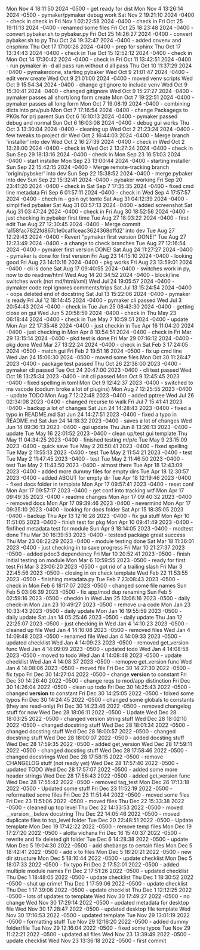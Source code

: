 Mon Nov 4 18:11:50 2024 -0500 - get ready for dist
Mon Nov 4 13:26:14 2024 -0500 - pymaker/pymaker debug work
Sat Nov 2 19:21:10 2024 -0400 - check in check in
Fri Nov 1 02:22:58 2024 -0400 - check in
Fri Oct 25 19:11:13 2024 -0400 - renamed some files
Fri Oct 25 18:23:48 2024 -0400 - convert pybaker.sh to pybaker.py
Fri Oct 25 14:26:27 2024 -0400 - convert pybaker.sh to py
Thu Oct 24 19:32:47 2024 -0400 - added cnvenv and cnsphinx
Thu Oct 17 17:00:26 2024 -0400 - prep for sphinx
Thu Oct 17 13:34:43 2024 -0400 - check in
Tue Oct 15 12:52:12 2024 -0400 - check in
Mon Oct 14 17:30:42 2024 -0400 - check in
Fri Oct 11 13:42:51 2024 -0400 - run pymaker in -d all pass run without d all pass
Thu Oct 10 11:37:29 2024 -0400 - pymakerdone, starting pybaker
Wed Oct 9 21:01:47 2024 -0400 - edit venv create
Wed Oct 9 21:01:00 2024 -0400 - moved venv scripts
Wed Oct 9 15:54:34 2024 -0400 - change gitignore to include venv
Wed Oct 9 15:30:41 2024 -0400 - changed gitignore
Wed Oct 9 15:27:27 2024 -0400 - pymaker passes all short/long form create
Mon Oct 7 19:22:51 2024 -0400 - pymaker passes all long form
Mon Oct 7 19:08:19 2024 -0400 - combining dicts into prv/pub
Mon Oct 7 17:16:54 2024 -0400 - change Packagegs to PKGs for prj parent
Sun Oct 6 16:10:13 2024 -0400 - pymaker passed debug and normal
Sun Oct 6 16:03:08 2024 -0400 - debug gui  works
Thu Oct 3 13:30:04 2024 -0400 - cleaning up
Wed Oct 2 21:23:24 2024 -0400 - few tweaks to project dir
Wed Oct 2 16:44:03 2024 -0400 - Merge branch 'installer' into dev
Wed Oct 2 16:27:39 2024 -0400 - check in
Wed Oct 2 13:28:00 2024 -0400 - check in
Wed Oct 2 13:27:24 2024 -0400 - check in
Sun Sep 29 18:13:16 2024 -0400 - check in
Mon Sep 23 16:51:03 2024 -0400 - start installer
Mon Sep 23 13:00:44 2024 -0400 - starting installer
Sun Sep 22 15:42:15 2024 -0400 - Merge remote-tracking branch 'origin/pybsker' into dev
Sun Sep 22 15:38:52 2024 -0400 - merge pybaker into dev
Sun Sep 22 15:32:41 2024 -0400 - pybaker working
Fri Sep 20 23:41:20 2024 -0400 - check in
Sat Sep 7 17:35:35 2024 -0400 - fixed cmd line metadata
Fri Sep 6 01:57:11 2024 -0400 - check in
Wed Sep 4 17:57:57 2024 -0400 - chech in - goin oyt tonte
Sat Aug 31 04:12:39 2024 -0400 - simplified pybaker
Sat Aug 31 03:57:13 2024 -0400 - added screenshot
Sat Aug 31 03:47:24 2024 -0400 - check in
Fri Aug 30 18:52:56 2024 -0400 - just checking in pybaker first time
Tue Aug 27 18:03:22 2024 -0400 - first edit
Tue Aug 27 12:30:45 2024 -0400 - Merge commit 'a158fac7822fd867c1e0caf1ceac3624368dffd2' into dev
Tue Aug 27 12:29:43 2024 -0400 - Revert "pymaker first version DONE!"
Tue Aug 27 12:23:49 2024 -0400 - a change to check branches
Tue Aug 27 12:16:54 2024 -0400 - pymaker first version DONE!
Sat Aug 24 11:27:27 2024 -0400 - pymaker is done for first version
Fri Aug 23 14:15:10 2024 -0400 - looking good
Fri Aug 23 14:10:16 2024 -0400 - pkg works
Fri Aug 23 13:59:01 2024 -0400 - cli is done
Sat Aug 17 09:40:55 2024 -0400 - switches work in py, now to do readme/html
Wed Aug 14 20:34:52 2024 -0400 - block/line switches work (not md/html/xml)
Wed Jul 24 19:05:57 2024 -0400 - pymaker code repl ignores comments/trips
Sat Jul 13 15:24:54 2024 -0400 - oops deleted end of docstring
Sat Jul 13 15:22:06 2024 -0400 - pymaker is ready
Fri Jul 12 18:14:45 2024 -0400 - pymaker cli passed
Wed Jul 3 20:54:43 2024 -0400 - check in
Tue Jun 25 08:43:30 2024 -0400 - getting close on gui
Wed Jun 5 20:58:59 2024 -0400 - check in
Thu May 23 06:18:44 2024 -0400 - check in
Tue May 7 10:59:51 2024 -0400 - update
Mon Apr 22 17:35:48 2024 -0400 - just checkin in
Tue Apr 16 11:04:20 2024 -0400 - just checking in
Mon Apr 8 10:54:51 2024 -0400 - check in
Fri Mar 29 13:15:14 2024 -0400 - pkd test is done
Fri Mar 29 07:16:12 2024 -0400 - pkg done
Wed Mar 27 13:22:24 2024 -0400 - check in
Sat Feb 3 17:24:05 2024 -0500 - match gui
Fri Feb 2 19:51:16 2024 -0500 - fix up cmd line
Wed Jan 24 15:06:30 2024 -0500 - moved some files
Mon Oct 30 11:26:47 2023 -0400 - package test passed
Thu Oct 26 22:38:00 2023 -0400 - pymaker cli passed
Tue Oct 24 20:47:00 2023 -0400 - cli test passed
Wed Oct 18 13:25:34 2023 -0400 - init cli passed
Mon Oct 9 12:45:45 2023 -0400 - fixed spelling in toml
Mon Oct 9 12:42:37 2023 -0400 - switched to ms vscode (codium broke a lot of plugins)
Mon Aug 7 12:25:55 2023 -0400 - update TODO
Mon Aug 7 12:22:48 2023 -0400 - added pptree
Wed Jul 26 02:34:08 2023 -0400 - changed recurse to walk
Fri Jul 7 15:41:41 2023 -0400 - backup a lot of changes
Sat Jun 24 14:28:43 2023 -0400 - fixed a typo in README.md
Sat Jun 24 14:27:51 2023 -0400 - fixed a typo in README.md
Sat Jun 24 14:18:32 2023 -0400 - saves a lot of changes
Wed Jun 14 09:36:13 2023 -0400 - gui update
Thu Jun 8 13:26:13 2023 -0400 - update
Tue May 16 22:01:52 2023 -0400 - clean up/test gui template
Thu May 11 04:34:25 2023 -0400 - finished testing m/p/c
Tue May 9 23:15:09 2023 -0400 - quick save
Tue May 2 20:50:41 2023 -0400 - fixed spelling
Tue May 2 11:55:13 2023 -0400 - test
Tue May 2 11:54:21 2023 -0400 - test
Tue May 2 11:47:45 2023 -0400 - test
Tue May 2 11:46:50 2023 -0400 - test
Tue May 2 11:43:50 2023 -0400 - almost there
Tue Apr 18 12:43:09 2023 -0400 - added more dummy files for empty dirs
Tue Apr 18 12:30:57 2023 -0400 - added ABOUT for empty dir
Tue Apr 18 12:19:46 2023 -0400 - fixed docs folder in template
Mon Apr 17 09:57:41 2023 -0400 - reset conf
Mon Apr 17 09:57:17 2023 -0400 - get conf into tracking wtf
Mon Apr 17 09:49:35 2023 -0400 - readme changes
Mon Apr 17 09:40:32 2023 -0400 - removed docs
Mon Apr 17 09:39:46 2023 -0400 - nevermind
Mon Apr 17 09:35:10 2023 -0400 - looking for docs folder
Sat Apr 15 18:35:05 2023 -0400 - backup
Thu Apr 13 12:16:28 2023 -0400 - fix gui stuff
Mon Apr 10 11:51:05 2023 -0400 - finish test for pkg
Mon Apr 10 09:41:49 2023 -0400 - finfihed metadata test for module
Sun Apr 9 18:14:05 2023 -0400 - modtest done
Thu Mar 30 16:39:53 2023 -0400 - testesd package great success
Thu Mar 23 08:22:29 2023 -0400 - module testing done
Sat Mar 18 11:36:01 2023 -0400 - just checking in to save progress
Fri Mar 10 21:27:37 2023 -0500 - added pdoc3 dependency
Fri Mar 10 20:52:41 2023 -0500 - finish initial testing on module
Mon Mar 6 10:59:55 2023 -0500 - ready for first test
Fri Mar 3 23:06:20 2023 -0500 - got rid of a trailing slash
Fri Mar 3 22:45:56 2023 -0500 - closing in on check template
Wed Feb 22 11:53:55 2023 -0500 - finishing metadata.py
Tue Feb 7 23:08:43 2023 -0500 - check in
Mon Feb 6 18:17:07 2023 -0500 - changed some file names
Sun Feb 5 03:06:39 2023 -0500 - fix app/mod dup renaming
Sun Feb 5 02:59:16 2023 -0500 - checkin in
Wed Jan 25 13:06:16 2023 -0500 - daily check-in
Mon Jan 23 10:49:27 2023 -0500 - remove u-a code
Mon Jan 23 10:33:43 2023 -0500 - daily update
Mon Jan 16 19:55:59 2023 -0500 - daily update
Sat Jan 14 05:25:46 2023 -0500 - daily update
Thu Jan 12 22:25:07 2023 -0500 - just checking in
Wed Jan 4 14:10:23 2023 -0500 - cleaned up file
Wed Jan 4 14:10:08 2023 -0500 - removed files
Wed Jan 4 14:09:48 2023 -0500 - renamed file
Wed Jan 4 14:09:33 2023 -0500 - updated checklist
Wed Jan 4 14:09:23 2023 -0500 - removed get_version func
Wed Jan 4 14:09:09 2023 -0500 - updated todo
Wed Jan 4 14:08:58 2023 -0500 - moved to todo
Wed Jan 4 14:08:48 2023 -0500 - update checklist
Wed Jan 4 14:08:37 2023 -0500 - remopve get_version func
Wed Jan 4 14:08:06 2023 -0500 - moved file
Fri Dec 30 14:27:30 2022 -0500 - fix typo
Fri Dec 30 14:27:04 2022 -0500 - change __version__ to constant
Fri Dec 30 14:26:40 2022 -0500 - change reqs to mod/app distinction
Fri Dec 30 14:26:04 2022 -0500 - clean up todo
Fri Dec 30 14:25:43 2022 -0500 - changed __version__ to constant
Fri Dec 30 14:25:05 2022 -0500 - fdixed some typos
Fri Dec 30 14:24:45 2022 -0500 - changed some globals to constants (they are read-only)
Fri Dec 30 14:23:46 2022 -0500 - removed changelog stuff for now
Wed Dec 28 18:06:11 2022 -0500 - Update
Wed Dec 28 18:03:25 2022 -0500 - changed version string stuff
Wed Dec 28 18:02:10 2022 -0500 - changed docstring stuff
Wed Dec 28 18:01:34 2022 -0500 - changed docsting stuff
Wed Dec 28 18:00:57 2022 -0500 - changed docstring stuff
Wed Dec 28 18:00:07 2022 -0500 - added docsting stuff
Wed Dec 28 17:59:35 2022 -0500 - added get_version
Wed Dec 28 17:59:11 2022 -0500 - changed docsting stuff
Wed Dec 28 17:58:46 2022 -0500 - changed docstrings
Wed Dec 28 17:58:15 2022 -0500 - remove CHANGELOG stuff (not ready yet)
Wed Dec 28 17:57:40 2022 -0500 - updated TODO
Wed Dec 28 17:57:07 2022 -0500 - added some more header strings
Wed Dec 28 17:56:43 2022 -0500 - added get_version func
Wed Dec 28 17:55:42 2022 -0500 - removed tag_test
Mon Dec 26 17:13:18 2022 -0500 - Updated some stuff
Fri Dec 23 11:52:19 2022 -0500 - reformatted some files
Fri Dec 23 11:51:44 2022 -0500 - moved some files
Fri Dec 23 11:51:06 2022 -0500 - moved files
Thu Dec 22 15:33:38 2022 -0500 - cleaned up top level
Thu Dec 22 14:33:53 2022 -0500 - moved __version__below docstring
Thu Dec 22 14:05:46 2022 -0500 - moved duplicate files to top_level folder
Tue Dec 20 22:48:51 2022 -0500 - Update template
Mon Dec 19 17:42:22 2022 -0500 - remove temp files
Mon Dec 19 17:27:20 2022 -0500 - alotta vichana
Fri Dec 16 15:40:37 2022 -0500 - rewrite and fix deleted git folder
Tue Dec 6 14:28:38 2022 -0500 - update
Mon Dec 5 19:04:30 2022 -0500 - add shebangs to certain files
Mon Dec 5 18:42:41 2022 -0500 - add x to files
Mon Dec 5 18:20:21 2022 -0500 - new dir structure
Mon Dec 5 18:10:44 2022 -0500 - update checklist
Mon Dec 5 18:07:33 2022 -0500 - fix typo
Fri Dec 2 17:52:01 2022 -0500 - added multiple module names
Fri Dec 2 17:51:26 2022 -0500 - updated checklist
Thu Dec 1 18:48:05 2022 -0500 - update checklist
Thu Dec 1 18:30:52 2022 -0500 - shut up crime!
Thu Dec 1 17:59:06 2022 -0500 - update checklist
Thu Dec 1 17:39:06 2022 -0500 - update checklist
Thu Dec 1 12:12:25 2022 -0500 - lots of updates to template
Wed Nov 30 17:49:27 2022 -0500 - no change
Wed Nov 30 17:29:14 2022 -0500 - updated metadata for desktop file
Wed Nov 30 17:28:47 2022 -0500 - updated desktop file template
Wed Nov 30 17:16:53 2022 -0500 - updated template
Tue Nov 29 13:01:19 2022 -0500 - formatting stuff
Tue Nov 29 12:16:20 2022 -0500 - added dummy folder/file
Tue Nov 29 12:16:04 2022 -0500 - fixed some typos
Tue Nov 29 11:22:21 2022 -0500 - updated all files
Wed Nov 23 13:39:49 2022 -0500 - update checklist
Wed Nov 23 13:36:18 2022 -0500 - first commit
